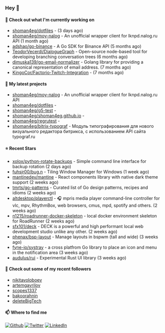 ### Hey 👋

#### 👷 Check out what I'm currently working on

- [shoman4eg/dotfiles](https://github.com/shoman4eg/dotfiles) -  (3 days ago)
- [shoman4eg/moy-nalog](https://github.com/shoman4eg/moy-nalog) - An unofficial wrapper client for lknpd.nalog.ru API (1 month ago)
- [adshao/go-binance](https://github.com/adshao/go-binance) - A Go SDK for Binance API (5 months ago)
- [TeodorVecerdi/DialogueGraph](https://github.com/TeodorVecerdi/DialogueGraph) - Open-source node-based tool for developing branching conversation trees (6 months ago)
- [dimuska139/go-email-normalizer](https://github.com/dimuska139/go-email-normalizer) - Golang library for providing a canonical representation of email address. (7 months ago)
- [KingoCor/Factorio-Twitch-Integration](https://github.com/KingoCor/Factorio-Twitch-Integration) -  (7 months ago)

#### 🌱 My latest projects

- [shoman4eg/moy-nalog](https://github.com/shoman4eg/moy-nalog) - An unofficial wrapper client for lknpd.nalog.ru API
- [shoman4eg/dotfiles](https://github.com/shoman4eg/dotfiles) - 
- [shoman4eg/g5-test](https://github.com/shoman4eg/g5-test) - 
- [shoman4eg/shoman4eg.github.io](https://github.com/shoman4eg/shoman4eg.github.io) - 
- [shoman4eg/regrutest](https://github.com/shoman4eg/regrutest) - 
- [shoman4eg/bitrix-typograf](https://github.com/shoman4eg/bitrix-typograf) - Модуль типографирования для нового визуального редактора битрикса, с использованием API сайта typograf.ru

#### ⭐ Recent Stars

- [xolox/python-rotate-backups](https://github.com/xolox/python-rotate-backups) - Simple command line interface for backup rotation (2 days ago)
- [fuhsjr00/bug.n](https://github.com/fuhsjr00/bug.n) - Tiling Window Manager for Windows (1 week ago)
- [mantinedev/mantine](https://github.com/mantinedev/mantine) - React components library with native dark theme support (2 weeks ago)
- [tmrts/go-patterns](https://github.com/tmrts/go-patterns) - Curated list of Go design patterns, recipes and idioms (2 weeks ago)
- [altdesktop/playerctl](https://github.com/altdesktop/playerctl) - 🎧 mpris media player command-line controller for vlc, mpv, RhythmBox, web browsers, cmus, mpd, spotify and others. (2 weeks ago)
- [n1215/roadrunner-docker-skeleton](https://github.com/n1215/roadrunner-docker-skeleton) - local docker environment skeleton for RoadRunner (2 weeks ago)
- [sfx101/deck](https://github.com/sfx101/deck) - DECK is a powerful and high performant local web development studio unlike any other. (2 weeks ago)
- [phenax/bsp-layout](https://github.com/phenax/bsp-layout) - Manage layouts in bspwm (tall and wide) (3 weeks ago)
- [fyne-io/systray](https://github.com/fyne-io/systray) - a cross platfrom Go library to place an icon and menu in the notification area (3 weeks ago)
- [audulus/rui](https://github.com/audulus/rui) - Experimental Rust UI library (3 weeks ago)

#### 👯 Check out some of my recent followers

- [nikitavoloboev](https://github.com/nikitavoloboev)
- [artemgavrilov](https://github.com/artemgavrilov)
- [scopes1337](https://github.com/scopes1337)
- [bakoorahnin](https://github.com/bakoorahnin)
- [deleteBigTech](https://github.com/deleteBigTech)


#### 📫 Where to find me
<p>
<a href="https://github.com/shoman4eg" target="_blank"><img alt="Github" src="https://img.shields.io/badge/GitHub-%2312100E.svg?&style=for-the-badge&logo=Github&logoColor=white" /></a>
<a href="https://twitter.com/shoman4eg" target="_blank"><img alt="Twitter" src="https://img.shields.io/badge/twitter-%231DA1F2.svg?&style=for-the-badge&logo=twitter&logoColor=white" /></a>
<a href="https://www.linkedin.com/in/artemdubinin/" target="_blank"><img alt="LinkedIn" src="https://img.shields.io/badge/linkedin-%230077B5.svg?&style=for-the-badge&logo=linkedin&logoColor=white" /></a>
</p>
